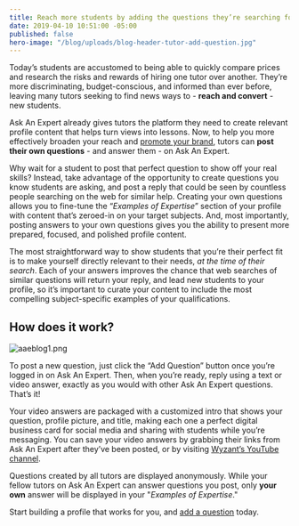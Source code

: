 ```yaml
---
title: Reach more students by adding the questions they’re searching for.
date: 2019-04-10 10:51:00 -05:00
published: false
hero-image: "/blog/uploads/blog-header-tutor-add-question.jpg"
---
```


Today’s students are accustomed to being able to quickly compare prices and research the risks and rewards of hiring one tutor over another. They’re more discriminating, budget-conscious, and informed than ever before, leaving many tutors seeking to find news ways to - **reach and convert** - new students.

Ask An Expert already gives tutors the platform they need to create relevant profile content that helps turn views into lessons. Now, to help you more effectively broaden your reach and [promote your brand](https://www.wyzant.com/blog/tutor/answer-impress-convert/), tutors can **post their own questions** - and answer them - on Ask An Expert. 

Why wait for a student to post that perfect question to show off your real skills? Instead, take advantage of the opportunity to create questions you know students are asking, and post a reply that could be seen by countless people searching on the web for similar help. Creating your own questions allows you to fine-tune the “*Examples of Expertise*” section of your profile with content that’s zeroed-in on your target subjects. And, most importantly, posting answers to your own questions gives you the ability to present more prepared, focused,  and polished profile content.

The most straightforward way to show students that you’re their perfect fit is to make yourself directly relevant to their needs, *at the time of their search*. Each of your answers improves the chance that web searches of similar questions will return your reply, and lead new students to your profile, so it’s important to curate your content to include the most compelling subject-specific examples of your qualifications. 

## How does it work?

![aaeblog1.png](/blog/uploads/aaeblog1.png)

To post a new question, just click the “Add Question” button once you’re logged in on Ask An Expert. Then, when you’re ready, reply using a text or video answer, exactly as you would with other Ask An Expert questions. That’s it!

Your video answers are packaged with a customized intro that shows your question, profile picture, and title, making each one a perfect digital business card for social media and sharing with students while you’re messaging. You can save your video answers by grabbing their links from Ask An Expert after they’ve been posted, or by visiting [Wyzant’s YouTube channel](https://www.youtube.com/user/WyzAnt/featured).

Questions created by all tutors are displayed anonymously. While your fellow tutors on Ask An Expert can answer questions you post, only **your own** answer will be displayed in your "*Examples of Expertise*."

Start building a profile that works for you, and [add a question](https://www.wyzant.com/resources/answers) today.